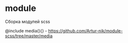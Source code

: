 # module
Сборка модулей scss

@include media(){} - <a href="https://github.com/Artur-nik/module-scss/tree/master/media">https://github.com/Artur-nik/module-scss/tree/master/media</a>

